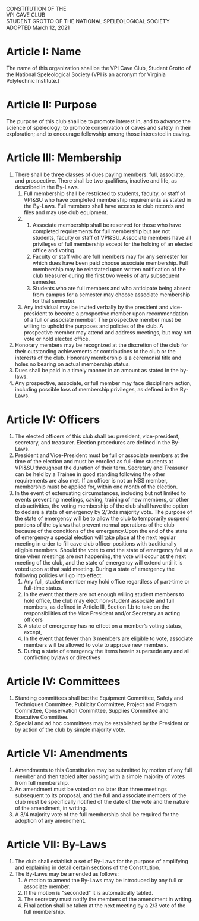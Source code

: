 CONSTITUTION OF THE  
VPI CAVE CLUB  
STUDENT GROTTO OF THE NATIONAL SPELEOLOGICAL SOCIETY  
ADOPTED March 12, 2021


# Article I: Name
The name of this organization shall be the VPI Cave Club, Student Grotto of the National Speleological Society (VPI is an acronym for Virginia Polytechnic Institute.)

# Article II: Purpose
The purpose of this club shall be to promote interest in, and to advance the science of speleology; to promote conservation of caves and safety in their exploration; and to encourage fellowship among those interested in caving.

# Article III: Membership
1. There shall be three classes of dues paying members: full, associate, and prospective. There shall be two qualifiers, inactive and life, as described in the By-Laws.
    1. Full membership shall be restricted to students, faculty, or staff of VPI&SU who have completed membership requirements as stated in the By-Laws. Full members shall have access to club records and files and may use club equipment.
    1.  1. Associate membership shall be reserved for those who have completed requirements for full membership but are not students, faculty or staff of VPI&SU. Associate members have all privileges of full membership except for the holding of an elected office and voting.
        1. Faculty or staff who are full members may for any semester for which dues have been paid choose associate membership. Full membership may be reinstated upon written notification of the club treasurer during the first two weeks of any subsequent semester.
        1. Students who are full members and who anticipate being absent from campus for a semester may choose associate membership for that semester.
    1. Any individual may be invited verbally by the president and vice-president to become a prospective member upon recommendation of a full or associate member. The prospective member must be willing to uphold the purposes and policies of the club. A prospective member may attend and address meetings, but may not vote or hold elected office.
1. Honorary members may be recognized at the discretion of the club for their outstanding achievements or contributions to the club or the interests of the club. Honorary membership is a ceremonial title and holes no bearing on actual membership status.
1. Dues shall be paid in a timely manner in an amount as stated in the by-laws.
1. Any prospective, associate, or full member may face disciplinary action, including possible loss of membership privileges, as defined in the By-Laws.

# Article IV: Officers
1. The elected officers of this club shall be: president, vice-president, secretary, and treasurer. Election procedures are defined in the By-Laws.
1. President and Vice-President must be full or associate members at the time of the election and must be enrolled as full-time students at VPI&SU throughout the duration of their term. Secretary and Treasurer can be held by a Trainee in good standing following the other requirements are also met. If an officer is not an NSS member, membership must be applied for, within one month of the election.
1. In the event of extenuating circumstances, including but not limited to events preventing meetings, caving, training of new members, or other club activities, the voting membership of the club shall have the option to declare a state of emergency by 2/3rds majority vote. The purpose of the state of emergency will be to allow the club to temporarily suspend portions of the bylaws that prevent normal operations of the club because of the conditions of the emergency.Upon the end of the state of emergency a special election will take place at the next regular meeting in order to fill cave club officer positions with traditionally eligible members. Should the vote to end the state of emergency fall at a time when meetings are not happening, the vote will occur at the next meeting of the club, and the state of emergency will extend until it is voted upon at that said meeting. During a state of emergency the following policies will go into effect:
    1. Any full, student member may hold office regardless of part-time or full-time status.
    1. In the event that there are not enough willing student members to hold office, the club may elect non-student associate and full members, as defined in Article III, Section 1.b to take on the responsibilities of the Vice President and/or Secretary as acting officers
    1. A state of emergency has no effect on a member’s voting status, except,
    1. In the event that fewer than 3 members are eligible to vote, associate members will be allowed to vote to approve new members.
    1. During a state of emergency the items herein supersede any and all conflicting bylaws or directives

# Article IV: Committees
1. Standing committees shall be: the Equipment Committee, Safety and Techniques Committee, Publicity Committee, Project and Program Committee, Conservation Committee, Supplies Committee and Executive Committee.
1. Special and ad hoc committees may be established by the President or by action of the club by simple majority vote.

# Article VI: Amendments
1. Amendments to this Constitution may be submitted by motion of any full member and then tabled after passing with a simple majority of votes from full membership.
1. An amendment must be voted on no later than three meetings subsequent to its proposal, and the full and associate members of the club must be specifically notified of the date of the vote and the nature of the amendment, in writing.
1. A 3/4 majority vote of the full membership shall be required for the adoption of any amendment.

# Article VII: By-Laws
1. The club shall establish a set of By-Laws for the purpose of amplifying and explaining in detail certain sections of the Constitution.
1. The By-Laws may be amended as follows:
    1. A motion to amend the By-Laws may be introduced by any full or associate member.
    1. If the motion is "seconded" it is automatically tabled.
    1. The secretary must notify the members of the amendment in writing.
    1. Final action shall be taken at the next meeting by a 2/3 vote of the full membership.

